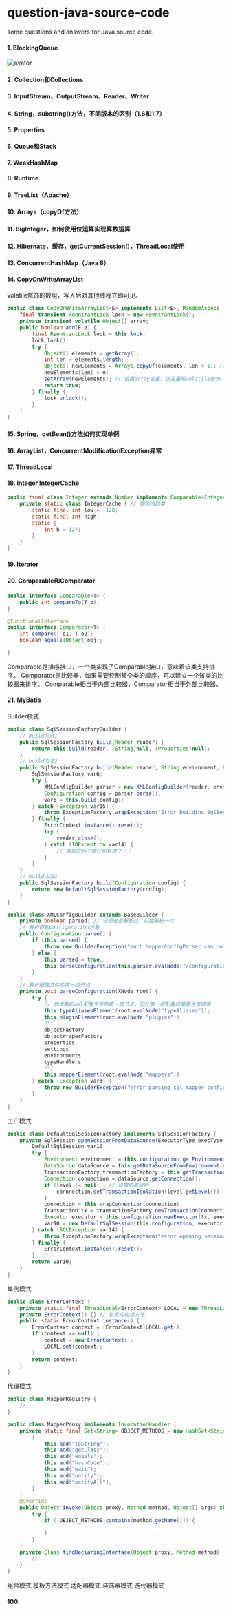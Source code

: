 # question-java-source-code
some questions and answers for Java source code.

#### 1. BlockingQueue
![avator](image/question-java-source-code-001.png)

#### 2. Collection和Collections

#### 3. InputStream、OutputStream、Reader、Writer

#### 4. String，substring()方法，不同版本的区别（1.6和1.7）

#### 5. Properties

#### 6. Queue和Stack

#### 7. WeakHashMap

#### 8. Runtime

#### 9. TreeList（Apache）

#### 10. Arrays（copyOf方法）

#### 11. BigInteger，如何使用位运算实现算数运算

#### 12. Hibernate，缓存，getCurrentSession()，ThreadLocal使用

#### 13. ConcurrentHashMap（Java 8）

#### 14. CopyOnWriteArrayList
volatile修饰的数组，写入后对其他线程立即可见。
```java
public class CopyOnWriteArrayList<E> implements List<E>, RandomAccess, Cloneable, java.io.serializable {
    final transient ReentrantLock lock = new ReentrantLock();
    private transient volatile Object[] array;
    public boolean add(E e) {
        final ReentrantLock lock = this.lock;
        lock.lock();
        try {
            Object[] elements = getArray();
            int len = elements.length;
            Object[] newElements = Arrays.copyOf(elements, len + 1); // 复制原来的数组
            newElements[len] = e;
            setArray(newElements); // 设置array变量，该变量用volatile修饰，对其他线程可见
            return true;
        } finally {
            lock.unlock();
        }
    }
}
```

#### 15. Spring，getBean()方法如何实现单例

#### 16. ArrayList，ConcurrentModificationException异常

#### 17. ThreadLocal

#### 18. Integer IntegerCache
```java
public final class Integer extends Number implements Comparable<Integer> {
    private static class IntegerCache { // 静态内部类
        static final int low = -128;
        static final int high;
        static {
            int h = 127;
        }
    }
}

```

#### 19. Iterator

#### 20. Comparable和Comparator
```java
public interface Comparable<T> {
    public int compareTo(T o);
}
```
```java
@FunctionalInterface
public interface Comparator<T> {
    int compare(T o1, T o2);
    boolean equals(Object obj);

}
```
Comparable是排序接口，一个类实现了Comparable接口，意味着该类支持排序。
Comparator是比较器，如果需要控制某个类的顺序，可以建立一个该类的比较器来排序。
Comparable相当于内部比较器，Comparator相当于外部比较器。

#### 21. MyBatis
Builder模式
```java
public class SqlSessionFactoryBuilder {
    // build方法1
    public SqlSessionFactory build(Reader reader) {
        return this.build(reader, (String)null, (Properties)null);
    }
    // build方法2
    public SqlSessionFactory build(Reader reader, String environment, Properties props) {
        SqlSessionFactory var6;
        try {
            XMLConfigBuilder parser = new XMLConfigBuilder(reader, environment, props);
            Configuration config = parser.parse();
            var6 = this.build(config);
        } catch (Exception var15) {
            throw ExceptionFactory.wrapException("Error building SqlSession.", var15);
        } finally {
            ErrorContext.instance().reset();
            try {
                reader.close();
            } catch (IOException var14) {
                // 捕获之后不做任何处理？？？
            }
        }
    }
    // build方法3
    public SqlSessionFactory build(Configuration config) {
        return new DefaultSqlSessionFactory(config);
    }
}
```
```java
public class XMLConfigBuilder extends BaseBuilder {
    private boolean parsed; // 记录是否解析过，只能解析一次
    // 解析得到Configuration对象
    public Configuration parse() {
        if (this.parsed) {
            throw new BuilderException("each MapperConfigParser can only be used once.")
        } else {
            this.parsed = true;
            this.parseConfiguration(this.parser.evalNode("/configuration")); // 根节点是configuration
        }
    }
    // 解析配置文件的第一级节点
    private void parseConfiguration(XNode root) {
        try {
            // 依次解析xml配置文件的第一层节点，因此第一层配置项需要注意顺序
            this.typeAliasesElement(root.evalNode("typeAliases"));
            this.pluginElement(root.evalNode("plugins"));
            /**
            objectFactory
            objectWraperFactory
            properties
            settings
            environments
            typeHandlers
            **/
            this.mapperElement(root.evalNode("mappers"))
        } catch (Exception var3) {
            throw new BuilderException("errpr parsing sql mapper configuration");
        }
    }
}
```
工厂模式
```java
public class DefaultSqlSessionFactory implements SqlSessionFactory {
    private SqlSession openSessionFromDataSource(ExecutorType execType, TransactionIsolationLevel level, boolean autoCommit) {
        DefaultSqlSession var10;
        try {
            Environment environment = this.configuration.getEnvironment();
            DataSource dataSource = this.getDataSourceFromEnvironment(environment);
            TransactionFactory transactionFactory = this.getTransactionFactoryFromEnvironment(environment);
            Connection connection = dataSource.getConnection();
            if (level != null) { // 设置隔离级别
                connnection.setTransactionIsolation(level.getLevel());
            }
            connection = this.wrapConnection(connection);
            Transaction tx = transactionFactory.newTransaction(connection, autoCommit);
            Executor executor = this.configuration.newExecutor(tx, execType);
            var10 = new DefaultSqlSession(this.configuration, executor, autoCommit);
        } catch (SQLException var14) {
            throw ExceptionFactory.wrapException("error opening session, cause:", var14);
        } finally {
            ErrorContext.instance().reset();
        }
        return var10;
    }
}
```
单例模式
```java
public class ErrorContext {
    private static final ThreadLocal<ErrorContext> LOCAL = new ThreadLocal(); // 将实例保存到ThreadLocal中
    private ErrorContext() {} // 私有的构造方法
    public static ErrorContext instance() {
        ErrorContext context = (ErrorContext)LOCAL.get();
        if (context == null) {
            context = new ErrorContext();
            LOCAL.set(context);
        }
        return context;
    }
}
```
代理模式
```java
public class MapperRegistry {
    //
}
```
```java
public class MapperProxy implements InvocationHandler {
    private static final Set<String> OBJECT_METHODS = new HashSet<String>() {
        {
            this.add("toString");
            this.add("getClass");
            this.add("equals");
            this.add("hashCode");
            this.add("wait");
            this.add("notify");
            this.add("notifyAll");
        }
    }
    @Override
    public Object invoke(Object proxy, Method method, Object[] args) throws Throwable {
        try {
            if (!OBJECT_METHODS.contains(method.getName())) {

            }
        }
    }
    private Class findDeclaringInterface(Object proxy, Method method) {
        //
    }
}
```
组合模式
模板方法模式
适配器模式
装饰器模式
迭代器模式
#### 100.
